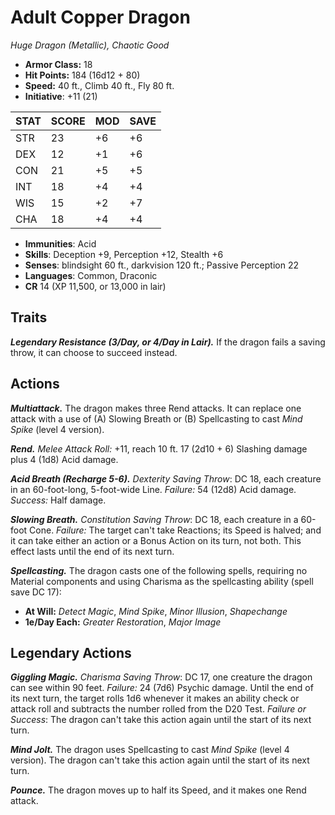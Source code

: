 # Adult Copper Dragon

*Huge Dragon (Metallic), Chaotic Good*

- **Armor Class:** 18
- **Hit Points:** 184 (16d12 + 80)
- **Speed:** 40 ft., Climb 40 ft., Fly 80 ft.
- **Initiative**: +11 (21)

|STAT|SCORE|MOD|SAVE|
| --- | --- | --- | ---- |
| STR | 23 | +6 | +6 |
| DEX | 12 | +1 | +6 |
| CON | 21 | +5 | +5 |
| INT | 18 | +4 | +4 |
| WIS | 15 | +2 | +7 |
| CHA | 18 | +4 | +4 |

- **Immunities**: Acid
- **Skills**: Deception +9, Perception +12, Stealth +6
- **Senses**: blindsight 60 ft., darkvision 120 ft.; Passive Perception 22
- **Languages**: Common, Draconic
- **CR** 14 (XP 11,500, or 13,000 in lair)

## Traits

***Legendary Resistance (3/Day, or 4/Day in Lair).*** If the dragon fails a saving throw, it can choose to succeed instead.


## Actions

***Multiattack.*** The dragon makes three Rend attacks. It can replace one attack with a use of (A) Slowing Breath or (B) Spellcasting to cast *Mind Spike* (level 4 version).

***Rend.*** *Melee Attack Roll:* +11, reach 10 ft. 17 (2d10 + 6) Slashing damage plus 4 (1d8) Acid damage.

***Acid Breath (Recharge 5-6).*** *Dexterity Saving Throw*: DC 18, each creature in an 60-foot-long, 5-foot-wide Line. *Failure:*  54 (12d8) Acid damage. *Success:*  Half damage.

***Slowing Breath.*** *Constitution Saving Throw*: DC 18, each creature in a 60-foot Cone. *Failure:*  The target can't take Reactions; its Speed is halved; and it can take either an action or a Bonus Action on its turn, not both. This effect lasts until the end of its next turn.

***Spellcasting.*** The dragon casts one of the following spells, requiring no Material components and using Charisma as the spellcasting ability (spell save DC 17):

- **At Will:** *Detect Magic*, *Mind Spike*, *Minor Illusion*, *Shapechange*
- **1e/Day Each:** *Greater Restoration*, *Major Image*

## Legendary Actions

***Giggling Magic.*** *Charisma Saving Throw*: DC 17, one creature the dragon can see within 90 feet. *Failure:*  24 (7d6) Psychic damage. Until the end of its next turn, the target rolls 1d6 whenever it makes an ability check or attack roll and subtracts the number rolled from the D20 Test. *Failure or Success*:  The dragon can't take this action again until the start of its next turn.

***Mind Jolt.*** The dragon uses Spellcasting to cast *Mind Spike* (level 4 version). The dragon can't take this action again until the start of its next turn.

***Pounce.*** The dragon moves up to half its Speed, and it makes one Rend attack.

